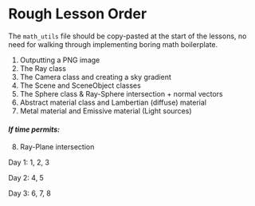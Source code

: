 # Rough Lesson Order

The `math_utils` file should be copy-pasted at the start of the lessons, no need for walking through implementing boring math boilerplate.

1. Outputting a PNG image
2. The Ray class
3. The Camera class and creating a sky gradient
4. The Scene and SceneObject classes
5. The Sphere class & Ray-Sphere intersection + normal vectors
6. Abstract material class and Lambertian (diffuse) material
7. Metal material and Emissive material (Light sources)

#### *If time permits:*

8. Ray-Plane intersection

Day 1: 1, 2, 3

Day 2: 4, 5

Day 3: 6, 7, 8